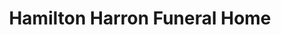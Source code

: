 ---
title: "Hamilton Harron Funeral Home"
url: /vancouver/hamilton-harron-funeral-home/
shop: funeral directors
---